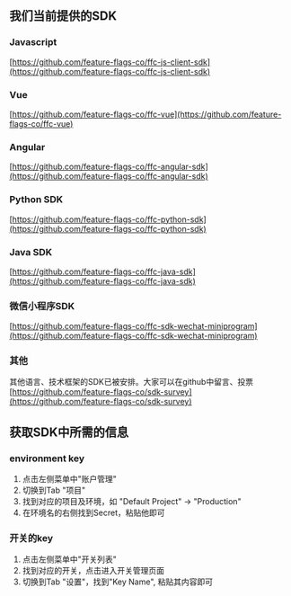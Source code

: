 ## 我们当前提供的SDK

### Javascript
[https://github.com/feature-flags-co/ffc-js-client-sdk](https://github.com/feature-flags-co/ffc-js-client-sdk)

### Vue
[https://github.com/feature-flags-co/ffc-vue](https://github.com/feature-flags-co/ffc-vue)

### Angular
[https://github.com/feature-flags-co/ffc-angular-sdk](https://github.com/feature-flags-co/ffc-angular-sdk)

### Python SDK
[https://github.com/feature-flags-co/ffc-python-sdk](https://github.com/feature-flags-co/ffc-python-sdk)

### Java SDK
[https://github.com/feature-flags-co/ffc-java-sdk](https://github.com/feature-flags-co/ffc-java-sdk)

### 微信小程序SDK
[https://github.com/feature-flags-co/ffc-sdk-wechat-miniprogram](https://github.com/feature-flags-co/ffc-sdk-wechat-miniprogram)


### 其他
其他语言、技术框架的SDK已被安排。大家可以在github中留言、投票
[https://github.com/feature-flags-co/sdk-survey](https://github.com/feature-flags-co/sdk-survey)

## 获取SDK中所需的信息

### environment key

1. 点击左侧菜单中"账户管理"
2. 切换到Tab "项目"
3. 找到对应的项目及环境，如 "Default Project" -> "Production"
4. 在环境名的右侧找到Secret，粘贴他即可

### 开关的key

1. 点击左侧菜单中"开关列表"
2. 找到对应的开关，点击进入开关管理页面
3. 切换到Tab "设置"，找到"Key Name", 粘贴其内容即可

